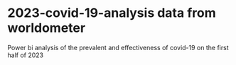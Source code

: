 # 2023-covid-19-analysis data from worldometer
Power bi analysis of the prevalent and effectiveness of covid-19 on the first half of 2023
